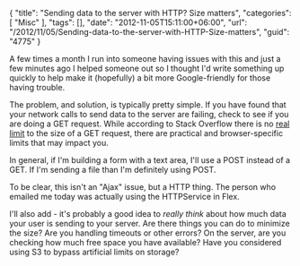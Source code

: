 {
	"title": "Sending data to the server with HTTP? Size matters",
	"categories": [
		"Misc"
	],
	"tags": [],
	"date": "2012-11-05T15:11:00+06:00",
	"url": "/2012/11/05/Sending-data-to-the-server-with-HTTP-Size-matters",
	"guid": "4775"
}

A few times a month I run into someone having issues with this and just a few minutes ago I helped someone out so I thought I'd write something up quickly to help make it (hopefully) a bit more Google-friendly for those having trouble.

The problem, and solution, is typically pretty simple. If you have found that your network calls to send data to the server are failing, check to see if you are doing a GET request. While according to Stack Overflow there is no <a href="http://stackoverflow.com/questions/266322/http-uri-get-limit">real limit</a> to the size of a GET request, there are practical and browser-specific limits that may impact you.

In general, if I'm building a form with a text area, I'll use a POST instead of a GET. If I'm sending a file than I'm definitely using POST. 

To be clear, this isn't an "Ajax" issue, but a HTTP thing. The person who emailed me today was actually using the HTTPService in Flex.

I'll also add - it's probably a good idea to <i>really think</i> about how much data your user is sending to your server. Are there things you can do to minimize the size? Are you handling timeouts or other errors? On the server, are you checking how much free space you have available? Have you considered using S3 to bypass artificial limits on storage?